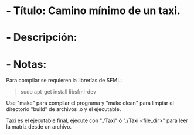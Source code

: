 # - Título: Camino mínimo de un taxi.

# - Descripción:

# - Notas:

Para compilar se requieren la librerías de SFML:
> sudo apt-get install libsfml-dev

Use "make" para compilar el programa y "make clean" 
para limpiar el directorio "build" de archivos .o y el ejecutable.

Taxi es el ejecutable final, ejecute con "./Taxi" ó "./Taxi <file_dir>"
para leer la matriz desde un archivo.